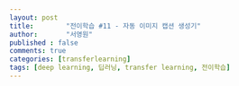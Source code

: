 ```yaml
---
layout: post
title:        "전이학습 #11 - 자동 이미지 캡션 생성기"
author:       "서영원"
published : false
comments: true
categories: [transferlearning]
tags: [deep learning, 딥러닝, transfer learning, 전이학습]
---
```



